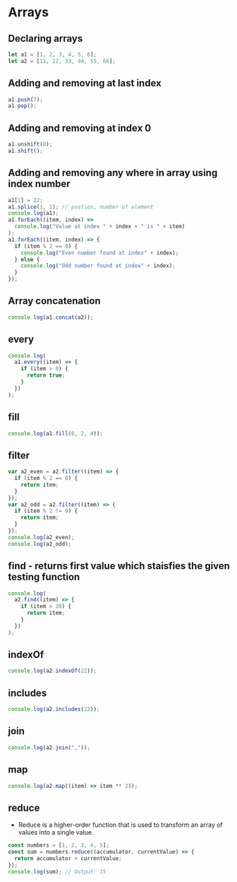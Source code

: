 # Arrays

## Declaring arrays

```js
let a1 = [1, 2, 3, 4, 5, 6];
let a2 = [11, 22, 33, 44, 55, 66];
```

## Adding and removing at last index

```js
a1.push(7);
a1.pop();
```

## Adding and removing at index 0

```js
a1.unshift(0);
a1.shift();
```

## Adding and removing any where in array using index number

```js
a1[1] = 22;
a1.splice(1, 1); // postion, number of element
console.log(a1);
a1.forEach((item, index) =>
  console.log("Value at index " + index + " is " + item)
);
a1.forEach((item, index) => {
  if (item % 2 == 0) {
    console.log("Even number found at index" + index);
  } else {
    console.log("Odd number found at index" + index);
  }
});
```

## Array concatenation

```js
console.log(a1.concat(a2));
```

## every

```js
console.log(
  a1.every((item) => {
    if (item > 0) {
      return true;
    }
  })
);
```

## fill

```js
console.log(a1.fill(0, 2, 4));
```

## filter

```js
var a2_even = a2.filter((item) => {
  if (item % 2 == 0) {
    return item;
  }
});
var a2_odd = a2.filter((item) => {
  if (item % 2 != 0) {
    return item;
  }
});
console.log(a2_even);
console.log(a2_odd);
```

## find - returns first value which staisfies the given testing function

```js
console.log(
  a2.find((item) => {
    if (item > 20) {
      return item;
    }
  })
);
```

## indexOf

```js
console.log(a2.indexOf(22));
```

## includes

```js
console.log(a2.includes(22));
```

## join

```js
console.log(a2.join(","));
```

## map

```js
console.log(a2.map((item) => item ** 2));
```

## reduce

- Reduce is a higher-order function that is used to transform an array of values into a single value.

```js
const numbers = [1, 2, 3, 4, 5];
const sum = numbers.reduce((accumulator, currentValue) => {
  return accumulator + currentValue;
});
console.log(sum); // Output: 15
```
